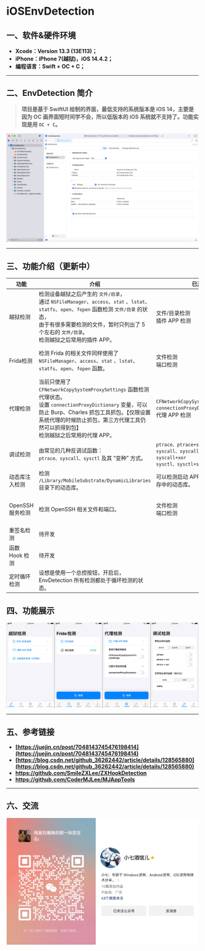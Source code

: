 # iOSEnvDetection

## 一、软件&硬件环境

- **Xcode：Version 13.3 (13E113)；**
- **iPhone：iPhone 7(越狱)，iOS 14.4.2；**
- **编程语言：Swift + OC + C；**

****



## 二、EnvDetection 简介

> **项目是基于 SwiftUI 绘制的界面，最低支持的系统版本是 iOS 14，主要是因为 OC 画界面短时间学不会，所以低版本的 iOS 系统就不支持了。功能实现是用 `OC + C`。**

![image-20230505235611927](images/image-20230505235611927.png)

****



## 三、功能介绍（更新中）

| 功能             | 介绍                                                         | 已开发                                                       | 待开发                     |
| ---------------- | ------------------------------------------------------------ | ------------------------------------------------------------ | -------------------------- |
| 越狱检测         | 检测设备越狱之后产生的 `文件/目录`，<br />通过 `NSFileManager`、`access`、`stat` 、`lstat`、`statfs`、`open`、`fopen` 函数检测 `文件/目录` 的状态，<br />由于有很多需要检测的文件，暂时只列出了 5 个左右的 `文件/目录`。<br />检测越狱之后常用的插件 APP。 | 文件/目录检测<br />插件 APP 检测                             | 内核相关检测               |
| Frida检测        | 检测 Frida 的相关文件同样使用了 `NSFileManager`、`access`、`stat` 、`lstat`、`statfs`、`open`、`fopen` 函数。 | 文件检测<br />端口检测                                       | 进程检测<br />内存特征检测 |
| 代理检测         | 当前只使用了 `CFNetworkCopySystemProxySettings` 函数检测代理状态。<br />设置 `connectionProxyDictionary` 变量，可以防止 Burp、Charles 抓包工具抓包。【仅限设置系统代理的时候防止抓包，第三方代理工具仍然可以抓得到包】<br />检测越狱之后常用的代理 APP。 | `CFNetworkCopySystemProxySettings`<br />`connectionProxyDictionary`<br />代理 APP 检测 | 其他代理检测的方式         |
| 调试检测         | 由常见的几种反调试函数：<br />`ptrace、syscall、sysctl` 及其 “变种” 方式。 | `ptrace、ptrace+svc、ptrace+xor`<br />`syscall、syscall+svc、syscall+xor`<br />`sysctl、sysctl+svc、sysctl+xor` | `isatty、ioctl`            |
| 动态库注入检测   | 检测 `/Library/MobileSubstrate/DynamicLibraries` 目录下的动态库。 | 可以检测启动 APP 之后，加载到内存中的动态库。                | 刷新功能待完善             |
| OpenSSH 服务检测 | 检测 OpenSSH 相关文件和端口。                                | 文件检测<br />端口检测                                       | 22 端口貌似检测有点问题    |
| 重签名检测       | 待开发                                                       |                                                              |                            |
| 函数 Hook 检测   | 待开发                                                       |                                                              |                            |
| 定时循环检测     | 设想是使用一个总控按钮，开启后，EnvDetection 所有检测都处于循环检测的状态。 |                                                              |                            |



## 四、功能展示

![image-20230506000848638](images/image-20230506000848638.png)

****



## 五、参考链接

- **[https://juejin.cn/post/7048143745476198414](https://juejin.cn/post/7048143745476198414)**
- **[https://blog.csdn.net/github_36262442/article/details/128565880](https://blog.csdn.net/github_36262442/article/details/128565880)**
- **https://github.com/SmileZXLee/ZXHookDetection**
- **https://github.com/CoderMJLee/MJAppTools**

****



## 六、交流

![image-20230403151534653](images/image-20230403151534653.png)
